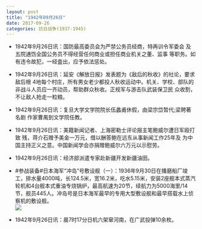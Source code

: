 ```yaml
---
layout: post
title: "1942年09月26日"
date: 2017-09-26
categories: 抗日战争(1937-1945)
---
```


<meta name="referrer" content="no-referrer" />

- 1942年9月26日讯：国防最高委员会为严禁公务员经商，特再训令军委会 及五院通饬全国公务员不得经营任何商业或担任商业机关之董、监事 等职务。如有违令故犯，一经査出，应予依法惩处。 

- 1942年9月26日讯：延安《解放日报》发表题为《敌后的秋收》的社论，要求敌后根 4地每个村庄，所有男女老少都投人秋收运动中。机关、学校、部队的 非战斗人员应一齐动员，帮助群众秋收。正规军与游击队武装保卫民 众收割，不让敌人抢走一粒粮。 

- 1942年9月26日讯：复旦大学文学院院长伍蠡甫休假，由梁宗岱暂代;梁聘著名剧 作家曹禺到文学院任教。 

- 1942年9月26日讯：美籍新闻记者、上海密勒士评论报主笔鲍威尔遭日军殴打致 残，蒋介石赠予美金一万元，借以酬答鲍在远东从事新闻工作25年及 为中国主持正义之意。中国新闻学会亦捐赠鲍威尔六万元以示慰劳。 

- 1942年9月26日讯：经济部派遣专家赴新疆开发新疆油田。 

- #参战装备#日本海军“冲岛”号敷设舰（一）：1936年9月30日在播磨船厂竣工，排水量4000吨，长124.5米，宽16.2米，吃水5.15米，安装2座舰本式蒸汽轮机和4台舰本式重油专烧锅炉，最高航速为20节，续航力为5000海里/14节，舰员445人。冲岛号是日本海军最早的专用大型敷设舰和最早搭载水上侦察机的敷设舰。 <br/><img src="https://wx3.sinaimg.cn/large/aca367d8ly1fjwqhbgp7zj20go0o9q6e.jpg" />

- 1942年9月26日讯：晨7时17分日机六架窜河南，在广武投弹10余枚。 

